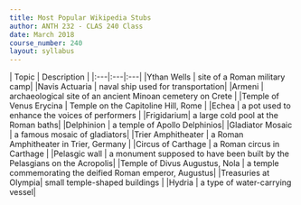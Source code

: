 ```yaml
---
title: Most Popular Wikipedia Stubs
author: ANTH 232 - CLAS 240 Class
date: March 2018
course_number: 240
layout: syllabus
---
```


| Topic | Description |
|:---|:---|:---|
|Ythan Wells | site of a Roman military camp|
|Navis Actuaria | naval ship used for transportation|
|Armeni | archaeological site of an ancient Minoan cemetery on Crete |
|Temple of Venus Erycina | Temple on the Capitoline Hill, Rome |
|Echea | a pot used to enhance the voices of performers |
|Frigidarium| a large cold pool at the Roman baths|
|Delphinion | a temple of Apollo Delphinios|
|Gladiator Mosaic | a famous mosaic of gladiators|
|Trier Amphitheater | a Roman Amphitheater in Trier, Germany |
|Circus of Carthage | a Roman circus in Carthage |
|Pelasgic wall | a monument supposed to have been built by the Pelasgians on the Acropolis|
|Temple of Divus Augustus, Nola | a temple commemorating the deified Roman emperor, Augustus|
|Treasuries at Olympia| small temple-shaped buildings |
|Hydria | a type of water-carrying vessel|
